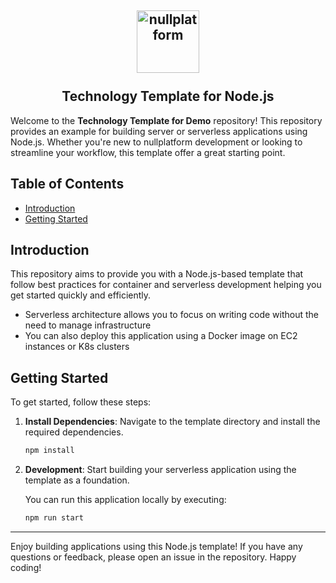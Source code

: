 <h2 align="center">
    <a href="https://httpie.io" target="blank_">
        <img height="100" alt="nullplatform" src="https://nullplatform.com/favicon/android-chrome-192x192.png" />
    </a>
    <br>
    <br>
    Technology Template for Node.js
    <br>
</h2>

Welcome to the **Technology Template for Demo** repository! This repository provides an example for building server or serverless applications using Node.js. Whether you're new to nullplatform development or looking to streamline your workflow, this template offer a great starting point.

## Table of Contents

- [Introduction](#introduction)
- [Getting Started](#getting-started)

## Introduction

 This repository aims to provide you with a Node.js-based template that follow best practices for container and serverless development helping you get started quickly and efficiently.

* Serverless architecture allows you to focus on writing code without the need to manage infrastructure
* You can also deploy this application using a Docker image on EC2 instances or K8s clusters

## Getting Started

To get started, follow these steps:

1. **Install Dependencies**: Navigate to the template directory and install the required dependencies.
   ```bash
   npm install
   ```

2. **Development**: Start building your serverless application using the template as a foundation.

    You can run this application locally by executing:
   ```bash
   npm run start
   ```

---

Enjoy building applications using this Node.js template! If you have any questions or feedback, please open an issue in the repository. Happy coding!

